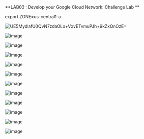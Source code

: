 **LAB03 : Develop your Google Cloud Network: Challenge Lab **

export ZONE=us-central1-a


 ![UE5MydlafU0QvN7zdaOLo+VxvETvmuPJh+9kZxQnOzE=](https://github.com/tariqsheikhsw/GoogleCloudArchitectLabs/assets/54164634/a9d87bc9-314c-41e3-9e38-47d166e3400f)


![image](https://github.com/tariqsheikhsw/GoogleCloudArchitectLabs/assets/54164634/9811c535-55f2-4d79-b43e-d012c2e708db)

![image](https://github.com/tariqsheikhsw/GoogleCloudArchitectLabs/assets/54164634/349d579d-1bcc-41bf-84ff-73ac0b8aa8f1)

![image](https://github.com/tariqsheikhsw/GoogleCloudArchitectLabs/assets/54164634/d34a7c5b-9b2f-4450-8b3a-fe4879999c4e)

![image](https://github.com/tariqsheikhsw/GoogleCloudArchitectLabs/assets/54164634/083dba2e-4b6b-4e36-b961-974d6c8eee8e)

![image](https://github.com/tariqsheikhsw/GoogleCloudArchitectLabs/assets/54164634/cd919249-3b9e-4595-a243-2eaaed7cf9a5)

![image](https://github.com/tariqsheikhsw/GoogleCloudArchitectLabs/assets/54164634/7a0b9695-0ea1-46d1-a22d-62eec85151cc)

![image](https://github.com/tariqsheikhsw/GoogleCloudArchitectLabs/assets/54164634/85055334-b2ab-4ecb-9ae1-32c5eb68bbee)

![image](https://github.com/tariqsheikhsw/GoogleCloudArchitectLabs/assets/54164634/73c7693a-26cf-4340-82ad-a7f1503c5816)

![image](https://github.com/tariqsheikhsw/GoogleCloudArchitectLabs/assets/54164634/19105e47-96d0-4f6f-bec7-eedf25ac5402)

![image](https://github.com/tariqsheikhsw/GoogleCloudArchitectLabs/assets/54164634/bf0f56a5-48fb-47ad-9fb1-ad89083575cc)

![image](https://github.com/tariqsheikhsw/GoogleCloudArchitectLabs/assets/54164634/68a52f9b-f06d-4db7-8f45-67094f0b44c7)



